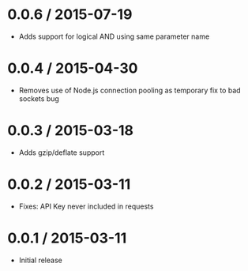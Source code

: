 0.0.6 / 2015-07-19
==================

  * Adds support for logical AND using same parameter name

0.0.4 / 2015-04-30
==================

  * Removes use of Node.js connection pooling as temporary fix to bad sockets bug

0.0.3 / 2015-03-18
==================

  * Adds gzip/deflate support

0.0.2 / 2015-03-11
==================

  * Fixes: API Key never included in requests

0.0.1 / 2015-03-11
==================

  * Initial release
